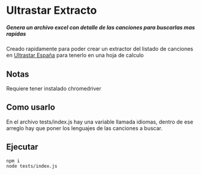 # Ultrastar Extracto
##### _Genera un archivo excel con detalle de las canciones para buscarlas mas rapidas_

Creado rapidamente para poder crear un extractor del listado de canciones en [Ultrastar España](https://ultrastar-es.org/) para tenerlo en una hoja de calculo

## Notas
Requiere tener instalado chromedriver 


## Como usarlo
En el archivo tests/index.js hay una variable llamada idiomas, dentro de ese arreglo hay que poner los lenguajes de las canciones a buscar.


## Ejecutar
```sh
npm i
node tests/index.js
```
